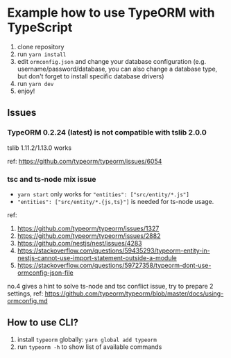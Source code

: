 # Example how to use TypeORM with TypeScript

1. clone repository
2. run `yarn install`
3. edit `ormconfig.json` and change your database configuration (e.g. username/password/database, you can also change a database type, but don't forget to install specific database drivers)
4. run `yarn dev`
5. enjoy!

## Issues

### TypeORM 0.2.24 (latest) is not compatible with tslib 2.0.0

tslib 1.11.2/1.13.0 works

ref: https://github.com/typeorm/typeorm/issues/6054

### tsc and ts-node mix issue

- `yarn start` only works for `"entities": ["src/entity/*.js"]`
- `"entities": ["src/entity/*.{js,ts}"]` is needed for ts-node usage.

ref:

1. https://github.com/typeorm/typeorm/issues/1327
2. https://github.com/typeorm/typeorm/issues/2882
3. https://github.com/nestjs/nest/issues/4283
4. https://stackoverflow.com/questions/59435293/typeorm-entity-in-nestjs-cannot-use-import-statement-outside-a-module
5. https://stackoverflow.com/questions/59727358/typeorm-dont-use-ormconfig-json-file

no.4 gives a hint to solve ts-node and tsc conflict issue, try to prepare 2 settings, ref: https://github.com/typeorm/typeorm/blob/master/docs/using-ormconfig.md

## How to use CLI?

1. install `typeorm` globally: `yarn global add typeorm`
2. run `typeorm -h` to show list of available commands
